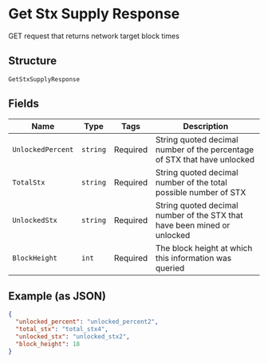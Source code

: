 # Get Stx Supply Response

GET request that returns network target block times

## Structure

`GetStxSupplyResponse`

## Fields

| Name              | Type     | Tags     | Description                                                              |
| ----------------- | -------- | -------- | ------------------------------------------------------------------------ |
| `UnlockedPercent` | `string` | Required | String quoted decimal number of the percentage of STX that have unlocked |
| `TotalStx`        | `string` | Required | String quoted decimal number of the total possible number of STX         |
| `UnlockedStx`     | `string` | Required | String quoted decimal number of the STX that have been mined or unlocked |
| `BlockHeight`     | `int`    | Required | The block height at which this information was queried                   |

## Example (as JSON)

```json
{
  "unlocked_percent": "unlocked_percent2",
  "total_stx": "total_stx4",
  "unlocked_stx": "unlocked_stx2",
  "block_height": 18
}
```
